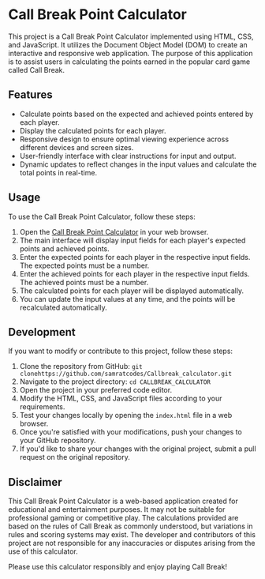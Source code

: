 # Call Break Point Calculator

This project is a Call Break Point Calculator implemented using HTML, CSS, and JavaScript. It utilizes the Document Object Model (DOM) to create an interactive and responsive web application. The purpose of this application is to assist users in calculating the points earned in the popular card game called Call Break.

## Features

- Calculate points based on the expected and achieved points entered by each player.
- Display the calculated points for each player.
- Responsive design to ensure optimal viewing experience across different devices and screen sizes.
- User-friendly interface with clear instructions for input and output.
- Dynamic updates to reflect changes in the input values and calculate the total points in real-time.

## Usage

To use the Call Break Point Calculator, follow these steps:

1. Open the [Call Break Point Calculator](https://callbreakcalulator.netlify.app/) in your web browser.
2. The main interface will display input fields for each player's expected points and achieved points.
3. Enter the expected points for each player in the respective input fields. The expected points must be a number.
4. Enter the achieved points for each player in the respective input fields. The achieved points must be a number.
5. The calculated points for each player will be displayed automatically.
6. You can update the input values at any time, and the points will be recalculated automatically.

## Development

If you want to modify or contribute to this project, follow these steps:

1. Clone the repository from GitHub: `git clonehttps://github.com/samratcodes/Callbreak_calculator.git`
2. Navigate to the project directory: `cd CALLBREAK_CALCULATOR`
3. Open the project in your preferred code editor.
4. Modify the HTML, CSS, and JavaScript files according to your requirements.
5. Test your changes locally by opening the `index.html` file in a web browser.
6. Once you're satisfied with your modifications, push your changes to your GitHub repository.
7. If you'd like to share your changes with the original project, submit a pull request on the original repository.

## Disclaimer

This Call Break Point Calculator is a web-based application created for educational and entertainment purposes. It may not be suitable for professional gaming or competitive play. The calculations provided are based on the rules of Call Break as commonly understood, but variations in rules and scoring systems may exist. The developer and contributors of this project are not responsible for any inaccuracies or disputes arising from the use of this calculator.

Please use this calculator responsibly and enjoy playing Call Break!
